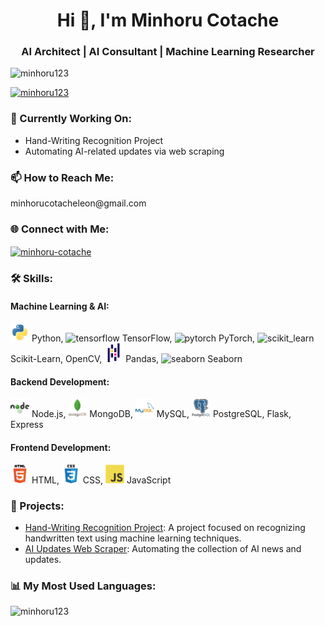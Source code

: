 <h1 align="center">Hi 👋, I'm Minhoru Cotache</h1>
<h3 align="center">AI Architect | AI Consultant | Machine Learning Researcher</h3>

<p align="left"> <img src="https://komarev.com/ghpvc/?username=minhoru123&label=Profile%20views&color=0e75b6&style=flat" alt="minhoru123" /> </p>

<p align="left"> <a href="https://github.com/ryo-ma/github-profile-trophy"><img src="https://github-profile-trophy.vercel.app/?username=minhoru123" alt="minhoru123" /></a> </p>

<h3 align="left">🔭 Currently Working On:</h3>
<ul>
  <li>Hand-Writing Recognition Project</li>
  <li>Automating AI-related updates via web scraping</li>
</ul>

<h3 align="left">📫 How to Reach Me:</h3>
<p>minhorucotacheleon@gmail.com</p>

<h3 align="left">🌐 Connect with Me:</h3>
<p>
  <a href="https://linkedin.com/in/minhoru-cotache" target="blank">
    <img align="center" src="https://raw.githubusercontent.com/rahuldkjain/github-profile-readme-generator/master/src/images/icons/Social/linked-in-alt.svg" alt="minhoru-cotache" height="30" width="40" />
  </a>
</p>

<h3 align="left">🛠️ Skills:</h3>

<h4>Machine Learning & AI:</h4>
<p>
  <img src="https://raw.githubusercontent.com/devicons/devicon/master/icons/python/python-original.svg" alt="python" width="30" height="30" />
  Python, 
  <img src="https://www.vectorlogo.zone/logos/tensorflow/tensorflow-icon.svg" alt="tensorflow" width="30" height="30" />
  TensorFlow, 
  <img src="https://www.vectorlogo.zone/logos/pytorch/pytorch-icon.svg" alt="pytorch" width="30" height="30" />
  PyTorch, 
  <img src="https://upload.wikimedia.org/wikipedia/commons/0/05/Scikit_learn_logo_small.svg" alt="scikit_learn" width="30" height="30" />
  Scikit-Learn, 
  OpenCV, 
  <img src="https://raw.githubusercontent.com/devicons/devicon/master/icons/pandas/pandas-original.svg" alt="pandas" width="30" height="30" />
  Pandas, 
  <img src="https://seaborn.pydata.org/_images/logo-mark-lightbg.svg" alt="seaborn" width="30" height="30" />
  Seaborn
</p>

<h4>Backend Development:</h4>
<p>
  <img src="https://raw.githubusercontent.com/devicons/devicon/master/icons/nodejs/nodejs-original-wordmark.svg" alt="nodejs" width="30" height="30" />
  Node.js, 
  <img src="https://raw.githubusercontent.com/devicons/devicon/master/icons/mongodb/mongodb-original-wordmark.svg" alt="mongodb" width="30" height="30" />
  MongoDB, 
  <img src="https://raw.githubusercontent.com/devicons/devicon/master/icons/mysql/mysql-original-wordmark.svg" alt="mysql" width="30" height="30" />
  MySQL, 
  <img src="https://raw.githubusercontent.com/devicons/devicon/master/icons/postgresql/postgresql-original-wordmark.svg" alt="postgresql" width="30" height="30" />
  PostgreSQL,
  Flask, 
  Express
</p>

<h4>Frontend Development:</h4>
<p>
  <img src="https://raw.githubusercontent.com/devicons/devicon/master/icons/html5/html5-original-wordmark.svg" alt="html5" width="30" height="30" />
  HTML, 
  <img src="https://raw.githubusercontent.com/devicons/devicon/master/icons/css3/css3-original-wordmark.svg" alt="css3" width="30" height="30" />
  CSS, 
  <img src="https://raw.githubusercontent.com/devicons/devicon/master/icons/javascript/javascript-original.svg" alt="javascript" width="30" height="30" />
  JavaScript
</p>

<h3 align="left">🌟 Projects:</h3>
<ul>
  <li><a href="https://github.com/Minhoru123/Hand-Writing-Recognition-clean">Hand-Writing Recognition Project</a>: A project focused on recognizing handwritten text using machine learning techniques.</li>
  <li><a href="https://github.com/minhoru123/Web-Scraping-AI-Updates">AI Updates Web Scraper</a>: Automating the collection of AI news and updates.</li>
</ul>

<h3 align="left">📊 My Most Used Languages:</h3>
<p>
  <img src="https://github-readme-stats.vercel.app/api/top-langs?username=minhoru123&show_icons=true&locale=en&layout=compact" alt="minhoru123" />
</p>
